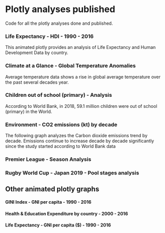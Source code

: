 # Plotly analyses published


Code for all the plotly analyses done and published.

### **Life Expectancy - HDI - 1990 - 2016**

This animated plotly provides an analysis of Life Expectancy and Human Development Data by country.

### **Climate at a Glance - Global Temperature Anomalies**

Average temperature data shows a rise in global average temperature over the past several decades year.


### **Children out of school (primary) - Analysis**

According to World Bank, in 2018, 59.1 million children were out of school (primary) in the World.

### **Environment - CO2 emissions (kt) by decade**

The following graph analyzes the Carbon dioxide emissions trend by decade. Emissions continue to increase decade by decade significantly since the study started according to World Bank data

### **Premier League - Season Analysis**

### **Rugby World Cup - Japan 2019 - Pool stages analysis**

## Other animated plotly graphs


#### **GINI Index - GNI per capita - 1990 - 2016**

####  **Health & Education Expenditure by country - 2000 - 2016**

####  **Life Expectancy - GNI per capita ($) - 1990 - 2016**







